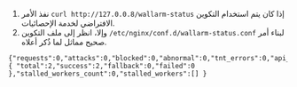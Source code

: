 1.  نفذ الأمر `curl http://127.0.0.8/wallarm-status` إذا كان يتم استخدام التكوين الافتراضي لخدمة الإحصائيات.
2.  وإلا، انظر إلى ملف التكوين `/etc/nginx/conf.d/wallarm-status.conf` لبناء أمر صحيح مماثل لما ذُكر أعلاه.
    
```
{"requests":0,"attacks":0,"blocked":0,"abnormal":0,"tnt_errors":0,"api_errors":0,"requests_lost":0,"segfaults":0,"memfaults":0,"softmemfaults":0,"time_detect":0,"db_id":46,"lom_id":4,"proton_instances": { "total":2,"success":2,"fallback":0,"failed":0 },"stalled_workers_count":0,"stalled_workers":[] }
```